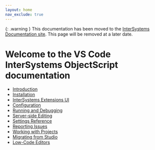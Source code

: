 ```yaml
---
layout: home
nav_exclude: true
---
```


{: .warning }
This documentation has been moved to the [InterSystems Documentation site](https://docs.intersystems.com/components/csp/docbook/DocBook.UI.Page.cls?KEY=GVSCO). This page will be removed at a later date.

# Welcome to the VS Code InterSystems ObjectScript documentation

* [Introduction](./introduction)
* [Installation](./installation)
* [InterSystems Extensions UI](./extensionui)
* [Configuration](./configuration)
* [Running and Debugging](./rundebug)
* [Server-side Editing](./serverside)
* [Settings Reference](./settings)
* [Reporting Issues](./feedback)
* [Working with Projects](./projects)
* [Migrating from Studio](./studio)
* [Low-Code Editors](./low-code)
